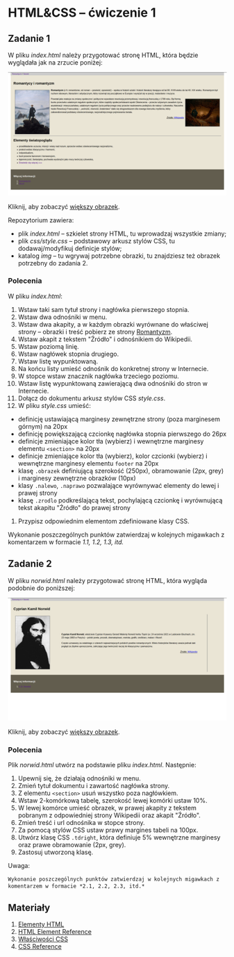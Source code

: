 # HTML&CSS – ćwiczenie 1

## Zadanie 1

W pliku *index.html* należy przygotować stronę HTML, która będzie wyglądała jak
na zrzucie poniżej:

![Strona główna](img/index.png)

Kliknij, aby zobaczyć [większy obrazek](img/index.png).

Repozytorium zawiera:

* plik *index.html* – szkielet strony HTML, tu wprowadzaj wszystkie zmiany;
* plik *css/style.css* – podstawowy arkusz stylów CSS, tu dodawaj/modyfikuj definicje stylów;
* katalog *img* – tu wgrywaj potrzebne obrazki, tu znajdziesz też obrazek potrzebny do zadania 2.

### Polecenia

W pliku *index.html*:

1. Wstaw taki sam tytuł strony i nagłówka pierwszego stopnia.
1. Wstaw dwa odnośniki w menu.
1. Wstaw dwa akapity, a w każdym obrazki wyrównane do właściwej strony – obrazki i treść pobierz ze strony [Romantyzm](https://pl.wikipedia.org/wiki/Romantyzm).
1. Wstaw akapit z tekstem "Źródło" i odnośnikiem do Wikipedii.
1. Wstaw poziomą linię.
1. Wstaw nagłówek stopnia drugiego.
1. Wstaw listę wypunktowaną.
1. Na końcu listy umieść odnośnik do konkretnej strony w Internecie.
1. W stopce wstaw znacznik nagłówka trzeciego poziomu.
1. Wstaw listę wypunktowaną zawierającą dwa odnośniki do stron w Internecie.
1. Dołącz do dokumentu arkusz stylów CSS *style.css*.
1. W pliku *style.css* umieść:
  * definicję ustawiającą marginesy zewnętrzne strony (poza marginesem górnym) na 20px
  * definicję powiększającą czcionkę nagłówka stopnia pierwszego do 26px
  * definicje zmieniające kolor tła (wybierz) i wewnętrzne marginesy elementu `<section>` na 20px
  * definicje zmieniające kolor tła (wybierz), kolor czcionki (wybierz) i wewnętrzne marginesy elementu `footer` na 20px
  * klasę `.obrazek` definiującą szerokość (250px), obramowanie (2px, grey) i marginesy zewnętrzne obrazków (10px)
  * klasy `.nalewo`, `.naprawo` pozwalające wyrównywać elementy do lewej i prawej strony
  * klasę `.zrodlo` podkreślającą tekst, pochylającą czcionkę i wyrównującą tekst akapitu "Źródło" do prawej  strony

1. Przypisz odpowiednim elementom zdefiniowane klasy CSS.

Wykonanie poszczególnych punktów zatwierdzaj w kolejnych migawkach z komentarzem w formacie *1.1, 1.2, 1.3, itd.*

## Zadanie 2

W pliku *norwid.html* należy przygotować stronę HTML, która wygląda podobnie do poniższej:

![Norwid](img/norwid.png)

Kliknij, aby zobaczyć [większy obrazek](img/norwid.png).

### Polecenia

Plik *norwid.html* utwórz na podstawie pliku *index.html*. Następnie:

1. Upewnij się, że działają odnośniki w menu.
1. Zmień tytuł dokumentu i zawartość nagłówka strony.
1. Z elementu `<section>` usuń wszystko poza nagłówkiem.
1. Wstaw 2-komórkową tabelę, szerokość lewej komórki ustaw 10%.
1. W lewej komórce umieść obrazek, w prawej akapity z tekstem pobranym z odpowiedniej strony Wikipedii oraz akapit "Źródło".
1. Zmień treść i url odnośnika w stopce strony.
1. Za pomocą stylów CSS ustaw prawy margines tabeli na 100px.
1. Utwórz klasę CSS ``.tdright``, która definiuje 5% wewnętrzne marginesy oraz prawe obramowanie (2px, grey).
1. Zastosuj utworzoną klasę.

Uwaga:

    Wykonanie poszczególnych punktów zatwierdzaj w kolejnych migawkach z komentarzem w formacie *2.1, 2.2, 2.3, itd.*

## Materiały

1. [Elementy HTML](http://webkod.pl/dodatki/html/mapa-html-elementy-atrybuty-wartosci>)
2. [HTML Element Reference](http://www.w3schools.com/tags/default.asp)
3. [Właściwości CSS](http://webkod.pl/kurs-css/wlasciwosci/tekst/text-align)
4. [CSS Reference](http://www.w3schools.com/cssref/default.asp)

